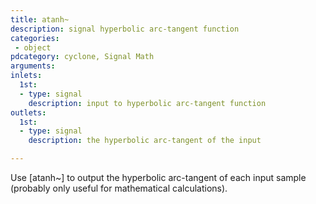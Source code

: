 ```yaml
---
title: atanh~
description: signal hyperbolic arc-tangent function
categories:
 - object
pdcategory: cyclone, Signal Math
arguments:
inlets:
  1st:
  - type: signal
    description: input to hyperbolic arc-tangent function
outlets:
  1st:
  - type: signal
    description: the hyperbolic arc-tangent of the input

---
```


Use [atanh~] to output the hyperbolic arc-tangent of each input sample (probably only useful for mathematical calculations).


